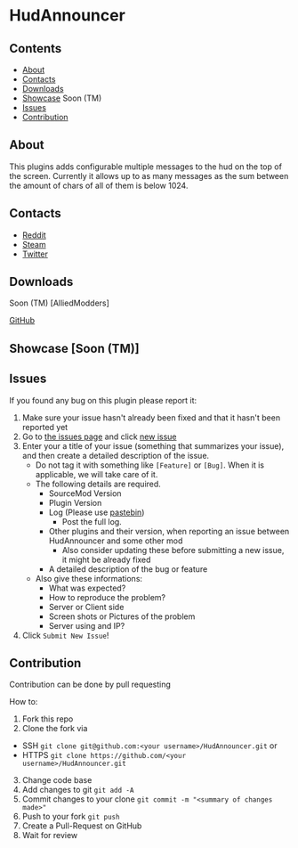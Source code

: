 # HudAnnouncer

## Contents

* [About](#about)
* [Contacts](#contacts)
* [Downloads](#downloads)
* [Showcase](#showcase) Soon (TM)
* [Issues](#issues)
* [Contribution](#contribution)

## About

This plugins adds configurable multiple messages to the hud on the top of the screen. Currently it allows up to as many messages as the sum between the amount of chars of all of them is below 1024.

## Contacts

* [Reddit](https://www.reddit.com/user/KewaiiGamer/)
* [Steam](https://steamcommunity.com/id/KewaiiGamer/)
* [Twitter](https://twitter.com/KewaiiGamer/)

## Downloads

Soon (TM) [AlliedModders]

[GitHub](https://github.com/KewaiiGamer/HudAnnouncer/releases/tag/1.1.1)

## Showcase [Soon (TM)]

## Issues

If you found any bug on this plugin please report it:

1. Make sure your issue hasn't already been fixed and that it hasn't been reported yet
2. Go to [the issues page](https://github.com/KewaiiGamer/HudAnnouncer/issues) and click [new issue](https://github.com/KewaiiGamer/HudAnnouncer/issues/new)
3. Enter your a title of your issue (something that summarizes your issue), and then create a detailed description of the issue.
    * Do not tag it with something like `[Feature]` or `[Bug]`. When it is applicable, we will take care of it.
    * The following details are required.
        * SourceMod Version
        * Plugin Version
        * Log (Please use [pastebin](http://pastebin.com/))
            * Post the full log.
        * Other plugins and their version, when reporting an issue between HudAnnouncer and some other mod
            * Also consider updating these before submitting a new issue, it might be already fixed
        * A detailed description of the bug or feature
    * Also give these informations:
        * What was expected?
        * How to reproduce the problem?
        * Server or Client side
        * Screen shots or Pictures of the problem
        * Server using and IP?            
5. Click `Submit New Issue`!

## Contribution

Contribution can be done by pull requesting

How to:

1. Fork this repo
2. Clone the fork via
  * SSH `git clone git@github.com:<your username>/HudAnnouncer.git`
  or 
  * HTTPS `git clone https://github.com/<your username>/HudAnnouncer.git`
3. Change code base
4. Add changes to git `git add -A`
5. Commit changes to your clone `git commit -m "<summary of changes made>"`
6. Push to your fork `git push`
7. Create a Pull-Request on GitHub
8. Wait for review  
